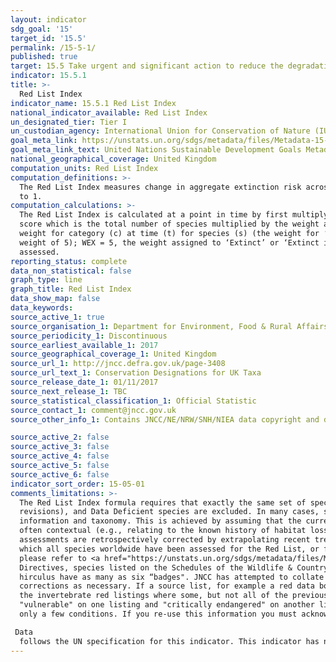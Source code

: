 ```yaml
---
layout: indicator
sdg_goal: '15'
target_id: '15.5'
permalink: /15-5-1/
published: true
target: 15.5 Take urgent and significant action to reduce the degradation of natural habitats, halt the loss of biodiversity and, by 2020, protect and prevent the extinction of threatened species
indicator: 15.5.1
title: >-
  Red List Index
indicator_name: 15.5.1 Red List Index
national_indicator_available: Red List Index
un_designated_tier: Tier I
un_custodian_agency: International Union for Conservation of Nature (IUCN), BirdLife International (BLI)
goal_meta_link: https://unstats.un.org/sdgs/metadata/files/Metadata-15-05-01.pdf
goal_meta_link_text: United Nations Sustainable Development Goals Metadata (PDF 440 KB)
national_geographical_coverage: United Kingdom
computation_units: Red List Index
computation_definitions: >-
  The Red List Index measures change in aggregate extinction risk across groups of species. It is based on genuine changes in the number of species in each category of extinction risk on The IUCN Red List of Threatened Species (IUCN 2015) is expressed as changes in an index ranging from 0
  to 1.
computation_calculations: >-
  The Red List Index is calculated at a point in time by first multiplying the number of species in each Red List Category by a weight (ranging from 1 for ‘Near Threatened’ to 5 for ‘Extinct’ and ‘Extinct in the Wild’) and summing these values. This is then divided by a maximum threat
  score which is the total number of species multiplied by the weight assigned to the ‘Extinct’ category. This final value is subtracted from 1 to give the Red List Index value. Mathematically this calculation is expressed as - RLIt = 1 – [(Ss Wc(t,s) / (WEX * N). Where Wc(t,s) is the
  weight for category (c) at time (t) for species (s) (the weight for ‘Critically Endangered’ = 4, ‘Endangered’ = 3, ‘Vulnerable’ = 2, ‘Near Threatened’ = 1, ‘Least Concern’ = 0. ‘Critically Endangered’ species tagged as ‘Possibly Extinct’ or ‘Possibly Extinct in the Wild’ are assigned a
  weight of 5); WEX = 5, the weight assigned to ‘Extinct’ or ‘Extinct in the Wild’ species; and N is the total number of assessed species, excluding those assessed as Data Deficient in the current time period, and those considered to be ‘Extinct’ in the year the set of species was first
  assessed.
reporting_status: complete
data_non_statistical: false
graph_type: line
graph_title: Red List Index
data_show_map: false
data_keywords:  
source_active_1: true
source_organisation_1: Department for Environment, Food & Rural Affairs (Defra)
source_periodicity_1: Discontinuous
source_earliest_available_1: 2017
source_geographical_coverage_1: United Kingdom
source_url_1: http://jncc.defra.gov.uk/page-3408
source_url_text_1: Conservation Designations for UK Taxa
source_release_date_1: 01/11/2017
source_next_release_1: TBC
source_statistical_classification_1: Official Statistic 
source_contact_1: comment@jncc.gov.uk
source_other_info_1: Contains JNCC/NE/NRW/SNH/NIEA data copyright and database right 2017

source_active_2: false
source_active_3: false
source_active_4: false
source_active_5: false
source_active_6: false
indicator_sort_order: 15-05-01
comments_limitations: >-
  The Red List Index formula requires that exactly the same set of species is included in all time periods, the only Red List Category changes are those resulting from genuine improvement or deterioration in status (i.e., excluding changes resulting from improved knowledge or taxonomic
  revisions), and Data Deficient species are excluded. In many cases, species lists will change slightly from one assessment to the next (e.g., owing to taxonomic revisions). The conditions can therefore be met by retrospectively adjusting earlier Red List categorizations using current
  information and taxonomy. This is achieved by assuming that the current Red List Categories for the taxa have applied since the set of species was first assessed for the Red List, unless there is information to the contrary that genuine status changes have occurred. Such information is
  often contextual (e.g., relating to the known history of habitat loss within the range of the species). If there is insufficient information available for a newly added species, it is not incorporated into the Red List Index until it is assessed for a second time, at which point earlier
  assessments are retrospectively corrected by extrapolating recent trends in population, range, habitat and threats, supported by additional information. To avoid spurious results from biased selection of species, Red List Indices are typically calculated only for taxonomic groups in
  which all species worldwide have been assessed for the Red List, or for samples of species that have been systematically or randomly selected. The methods and scientific basis for the Red List Index were described by Butchart et al. (2004, 2005, 2007, 2010). For further information,
  please refer to <a href="https://unstats.un.org/sdgs/metadata/files/Metadata-15-05-01.pdf">global metadata</a>. Over the past thirty years, numerous lists of conservation status have been produced - Red Lists, Biodiversity Action Plan Priority Lists, species listed on European
  Directives, species listed on the Schedules of the Wildlife & Countryside Act, together with lists of rare and scarce species. There is considerable overlap between these and some species appear on several of them. For example, the otter Lutra lutra, and the marsh saxifrage Saxifraga
  hirculus have as many as six “badges". JNCC has attempted to collate many of the current lists into one place and make this available to users as a <a href="http://jncc.defra.gov.uk/page-3408">downloadable spreadsheet of species designations</a>. JNCC will incorporate updates and
  corrections as necessary. If a source list, for example a red data book, has been reviewed in whole or in part, JNCC has had to decide whether or not to archive some or all of the content of the previous list. This has not always been straightforward, particularly in the case of some of
  the invertebrate red listings where some, but not all of the previously published list, have been reviewed and the status of the review is regarded by many as being "provisional". Nevertheless, we wanted to avoid the confusing situation where, for example, a species was listed as being
  "vulnerable" on one listing and "critically endangered" on another listing with the same geographical focus. Re-use of information in the Conservation Designations Spreadsheet is subject to the terms of the Open Government Licence, which means it may be used and distributed freely with
  only a few conditions. If you re-use this information you must acknowledge the source of the information in your product or application by including or linking to the following attribution statement - “Contains JNCC/NE/NRW/SNH/NIEA data © copyright and database right 2017”.

 Data
  follows the UN specification for this indicator. This indicator has not been identified in collaboration with topic experts.
---
```

